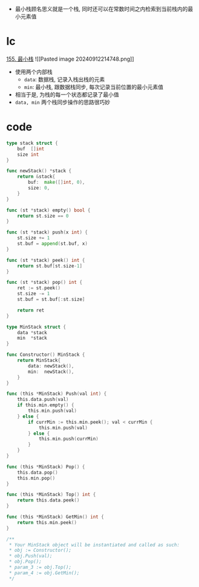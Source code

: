 - 最小栈顾名思义就是一个栈, 同时还可以在常数时间之内检索到当前栈内的最小元素值


# lc
[155. 最小栈](https://leetcode.cn/problems/min-stack/)
![[Pasted image 20240912214748.png]]

- 使用两个内部栈
	- `data`: 数据栈, 记录入栈出栈的元素
	- `min`: 最小栈, 跟数据栈同步, 每次记录当前位置的最小元素值
- 相当于是, 为栈的每一个状态都记录了最小值
- `data, min` 两个栈同步操作的思路很巧妙


# code
```go
type stack struct {
	buf  []int
	size int
}

func newStack() *stack {
	return &stack{
		buf:  make([]int, 0),
		size: 0,
	}
}

func (st *stack) empty() bool {
	return st.size == 0
}

func (st *stack) push(x int) {
	st.size += 1
	st.buf = append(st.buf, x)
}

func (st *stack) peek() int {
	return st.buf[st.size-1]
}

func (st *stack) pop() int {
	ret := st.peek()
	st.size -= 1
	st.buf = st.buf[:st.size]

	return ret
}

type MinStack struct {
	data *stack
	min  *stack
}

func Constructor() MinStack {
	return MinStack{
		data: newStack(),
		min:  newStack(),
	}
}

func (this *MinStack) Push(val int) {
	this.data.push(val)
	if this.min.empty() {
		this.min.push(val)
	} else {
		if currMin := this.min.peek(); val < currMin {
			this.min.push(val)
		} else {
			this.min.push(currMin)
		}
	}
}

func (this *MinStack) Pop() {
	this.data.pop()
	this.min.pop()
}

func (this *MinStack) Top() int {
	return this.data.peek()
}

func (this *MinStack) GetMin() int {
	return this.min.peek()
}

/**
 * Your MinStack object will be instantiated and called as such:
 * obj := Constructor();
 * obj.Push(val);
 * obj.Pop();
 * param_3 := obj.Top();
 * param_4 := obj.GetMin();
 */
```